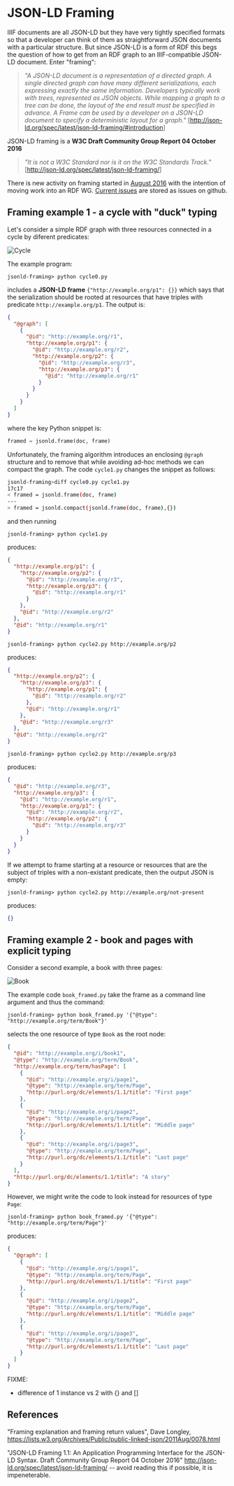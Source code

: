 # JSON-LD Framing

IIIF documents are all JSON-LD but they have very tightly specified formats so that a developer can think of them as straightforward JSON documents with a particular structure. But since JSON-LD is a form of RDF this begs the question of how to get from an RDF graph to an IIIF-compatible JSON-LD document. Enter "framing":

> _"A JSON-LD document is a representation of a directed graph. A single directed graph can have many different serializations, each expressing exactly the same information. Developers typically work with trees, represented as JSON objects. While mapping a graph to a tree can be done, the layout of the end result must be specified in advance. A Frame can be used by a developer on a JSON-LD document to specify a deterministic layout for a graph."_ \[<http://json-ld.org/spec/latest/json-ld-framing/#introduction>\]

JSON-LD framing is a **W3C Draft Community Group Report 04 October 2016**

> _"It is not a W3C Standard nor is it on the W3C Standards Track."_ \[<http://json-ld.org/spec/latest/json-ld-framing/>\]

There is new activity on framing started in [August 2016](https://lists.w3.org/Archives/Public/public-linked-json/2016Sep/0010.html) with the intention of moving work into an RDF WG. [Current issues](https://github.com/json-ld/json-ld.org/issues?q=is%3Aissue+is%3Aopen+label%3Aframing) are stored as issues on github.

## Framing example 1 - a cycle with "duck" typing

Let's consider a simple RDF graph with three resources connected in a cycle by diferent predicates:

![Cycle](cycle.png)

The example program:

``` shell
jsonld-framing> python cycle0.py 
```

includes a **JSON-LD frame** `{"http://example.org/p1": {}}` which says that the serialization should be rooted at resources that have triples with predicate `http://example.org/p1`. The output is:

``` json
{
  "@graph": [
    {
      "@id": "http://example.org/r1",
      "http://example.org/p1": {
        "@id": "http://example.org/r2",
        "http://example.org/p2": {
          "@id": "http://example.org/r3",
          "http://example.org/p3": {
            "@id": "http://example.org/r1"
          }
        }
      }
    }
  ]
}
```

where the key Python snippet is:

``` python
framed = jsonld.frame(doc, frame)
```

Unfortunately, the framing algorithm introduces an enclosing `@graph` structure and to remove that while avoiding ad-hoc methods we can compact the graph. The code `cycle1.py` changes the snippet as follows:

``` sh
jsonld-framing>diff cycle0.py cycle1.py
17c17
< framed = jsonld.frame(doc, frame)
---
> framed = jsonld.compact(jsonld.frame(doc, frame),{})
```

and then running

``` shell
jsonld-framing> python cycle1.py
```

produces:

``` json
{
  "http://example.org/p1": {
    "http://example.org/p2": {
      "@id": "http://example.org/r3",
      "http://example.org/p3": {
        "@id": "http://example.org/r1"
      }
    },
    "@id": "http://example.org/r2"
  },
  "@id": "http://example.org/r1"
}
```

``` shell
jsonld-framing> python cycle2.py http://example.org/p2
```

produces:

``` json
{
  "http://example.org/p2": {
    "http://example.org/p3": {
      "http://example.org/p1": {
        "@id": "http://example.org/r2"
      },
      "@id": "http://example.org/r1"
    },
    "@id": "http://example.org/r3"
  },
  "@id": "http://example.org/r2"
}
```

``` shell
jsonld-framing> python cycle2.py http://example.org/p3
```

produces:

``` json
{
  "@id": "http://example.org/r3",
  "http://example.org/p3": {
    "@id": "http://example.org/r1",
    "http://example.org/p1": {
      "@id": "http://example.org/r2",
      "http://example.org/p2": {
        "@id": "http://example.org/r3"
      }
    }
  }
}
```

If we attempt to frame starting at a resource or resources that are the subject of triples with a non-existant predicate, then the output JSON is empty:

``` shell
jsonld-framing> python cycle2.py http://example.org/not-present
```

produces:

``` json
{}
```

## Framing example 2 - book and pages with explicit typing

Consider a second example, a book with three pages:

![Book](book.png)

The example code `book_framed.py` take the frame as a command line argument and thus the command:

``` shell
jsonld-framing> python book_framed.py '{"@type": "http://example.org/term/Book"}'
```

selects the one resource of type `Book` as the root node:

``` json
{
  "@id": "http://example.org/i/book1",
  "@type": "http://example.org/term/Book",
  "http://example.org/term/hasPage": [
    {
      "@id": "http://example.org/i/page1",
      "@type": "http://example.org/term/Page",
      "http://purl.org/dc/elements/1.1/title": "First page"
    },
    {
      "@id": "http://example.org/i/page2",
      "@type": "http://example.org/term/Page",
      "http://purl.org/dc/elements/1.1/title": "Middle page"
    },
    {
      "@id": "http://example.org/i/page3",
      "@type": "http://example.org/term/Page",
      "http://purl.org/dc/elements/1.1/title": "Last page"
    }
  ],
  "http://purl.org/dc/elements/1.1/title": "A story"
}
```

However, we might write the code to look instead for resources of type `Page`:

``` shell
jsonld-framing> python book_framed.py '{"@type": "http://example.org/term/Page"}'
```

produces:

``` json
{
  "@graph": [
    {
      "@id": "http://example.org/i/page1",
      "@type": "http://example.org/term/Page",
      "http://purl.org/dc/elements/1.1/title": "First page"
    },
    {
      "@id": "http://example.org/i/page2",
      "@type": "http://example.org/term/Page",
      "http://purl.org/dc/elements/1.1/title": "Middle page"
    },
    {
      "@id": "http://example.org/i/page3",
      "@type": "http://example.org/term/Page",
      "http://purl.org/dc/elements/1.1/title": "Last page"
    }
  ]
}
```

FIXME:

  * difference of 1 instance vs 2 with {} and \[]

## References

"Framing explanation and framing return values", Dave Longley, <https://lists.w3.org/Archives/Public/public-linked-json/2011Aug/0078.html>

"JSON-LD Framing 1.1: An Application Programming Interface for the JSON-LD Syntax. Draft Community Group Report 04 October 2016" <http://json-ld.org/spec/latest/json-ld-framing/> -- avoid reading this if possible, it is impeneterable.





